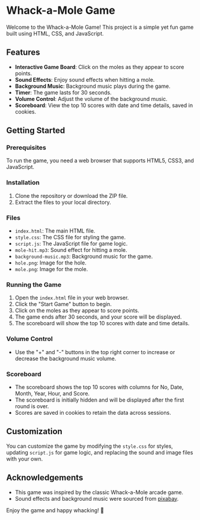 # Whack-a-Mole Game

Welcome to the Whack-a-Mole Game! This project is a simple yet fun game built using HTML, CSS, and JavaScript.

## Features

- **Interactive Game Board**: Click on the moles as they appear to score points.
- **Sound Effects**: Enjoy sound effects when hitting a mole.
- **Background Music**: Background music plays during the game.
- **Timer**: The game lasts for 30 seconds.
- **Volume Control**: Adjust the volume of the background music.
- **Scoreboard**: View the top 10 scores with date and time details, saved in cookies.

## Getting Started

### Prerequisites

To run the game, you need a web browser that supports HTML5, CSS3, and JavaScript.

### Installation

1. Clone the repository or download the ZIP file.
2. Extract the files to your local directory.

### Files

- `index.html`: The main HTML file.
- `style.css`: The CSS file for styling the game.
- `script.js`: The JavaScript file for game logic.
- `mole-hit.mp3`: Sound effect for hitting a mole.
- `background-music.mp3`: Background music for the game.
- `hole.png`: Image for the hole.
- `mole.png`: Image for the mole.

### Running the Game

1. Open the `index.html` file in your web browser.
2. Click the "Start Game" button to begin.
3. Click on the moles as they appear to score points.
4. The game ends after 30 seconds, and your score will be displayed.
5. The scoreboard will show the top 10 scores with date and time details.

### Volume Control

- Use the "+" and "-" buttons in the top right corner to increase or decrease the background music volume.

### Scoreboard

- The scoreboard shows the top 10 scores with columns for No, Date, Month, Year, Hour, and Score.
- The scoreboard is initially hidden and will be displayed after the first round is over.
- Scores are saved in cookies to retain the data across sessions.

## Customization

You can customize the game by modifying the `style.css` for styles, updating `script.js` for game logic, and replacing the sound and image files with your own.

## Acknowledgements

- This game was inspired by the classic Whack-a-Mole arcade game.
- Sound effects and background music were sourced from [pixabay](https://pixabay.com/).

Enjoy the game and happy whacking! 🎉
